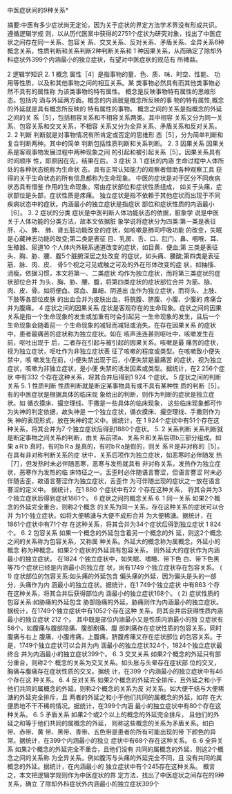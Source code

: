 中医症状间的9种关系*


摘要:中医有多少症状尚无定论，因为关于症状的界定方法学术界没有形成共识。遵循逻辑学规
则，以从历代医案中获得的2751个症状为研究对象，找出了中医症状之间存在同一关系、包容关
系、交叉关系、反对关系、矛盾关系、全异关系6种概念关系，性质判断和关系判断2种判断关系和
1 种因果关系，从而确定了除却外科症状外399个内涵最小的独立症状，有望对中医症状的规范有
所裨益。


2 逻辑学知识
2. 1 概念
属性［4］是指事物的量、色、质、味、时空、性能、
功用等性质，以及和其他事物之间的相互关系。某
类事物必然具有而其他类事物必然不具有的属性称
为该类事物的特有属性。
概念是反映事物特有属性的思维形态。包括内
涵与外延两方面。概念的内涵就是概念所反映的事
物的特有属性;概念的外延就是具有概念所反映的
特有属性的事物。
概念之间的关系是指概念的外延之间的关
系［5］，包括相容关系和不相容关系两类。其中相容
关系又分为同一关系、包容关系和交叉关系，不相容
关系又分为全异关系、矛盾关系和反对关系。
2. 2 判断
判断就是对事物情况有所肯定或否定的思维形
态［5］，分为简单判断和复合判断两种。其中的简单
判断包括性质判断和关系判断。
2. 3 因果关系
因果关系是客观事物发展过程中两种现象之间
的引起和被引起关系［5］。因果关系具有时间顺序
性，即原因在先，结果在后。
3 症状
3. 1 症状的内涵
生命过程中人体所处的各种状态统称为生命状
态。具有正常认知能力的观察者借助各种观察工具
获得的关于生命状态的所有信息都称为生命现象。
中医的症状是对于区分不同疾病状态具有借鉴
作用的生命现象。常由症状部位和症状性质组成，
如关于头痛，症状部位是头部，症状性质是疼痛。
独立症状是指不依赖于其他症状而出现于不同
疾病状态中的症状。内涵最小的独立症状是指症状
部位和症状性质的内涵最小［6］。
3. 2 症状的分类
症状是中医判断人体功能状态的依据，脏象学
说是中医关于人体功能的分类方法，故本文依据脏
象学说将症状分为四类:第一类是表征肝、心、脾、
肺、肾五脏功能改变的症状，如咳嗽是肺司呼吸功能
的改变，失眠是心藏神志功能的改变;第二类是表征
目、乳房、舌、口、肛门、鼻、咽喉、耳、生殖器、尿道10
个人体内外联系通道改变的症状，如目黄、便血;第
三类是表征头、胸、胁、腰、腹5个脏腑深居之处改变
的症状，如头痛、腰酸;第四类是表征筋、脉、肉、皮、
骨5个视之可见或触之可及的外在形体改变的症
状，如抽搐、消瘦。依据习惯，本文将第一、二类症状
均作为独立症状，而将第三类症状的症状部位合并
为头、胸、胁、腰、腹，将第四类症状的症状部位合并
为筋、脉、肉、皮、骨。如将便血、尿血、鼻衄、阴道出
血作为独立症状，而将头、上肢、下肢等各部位皮肤
的出血合并为皮肤出血，将脘腹、脐腹、小腹、少腹的
疼痛合并为腹痛。
4 症状之间的因果关系
症状是客观存在的生命现象。症状之间的因果
关系是指一个生命现象的发生或加重有时会引起另
一生命现象的发生，且后一个生命现象会随着前一
个生命现象的减轻而减轻或消失。在存在因果关系
的症状中，患者最痛苦的症状称为独立症状。如在
咳声连连甚则呕吐中，咳嗽发生在前，呕吐出现于
后，二者存在引起与被引起的因果关系。咳嗽是最
痛苦的症状，视为独立症状，呕吐作为非独立症状表
征了咳嗽的程度或类型。在咳嗽致小便失禁中，咳
嗽发生在前，小便失禁出现于后，小便失禁是最痛苦
的症状，视为独立症状，咳嗽为非独立症状，是小便
失禁的诱发因素或类型。据统计，在2 256个症状
中有332 个存在这种关系，将其合并后得到1 924
个症状。
5 症状之间的判断关系
5. 1 性质判断
性质判断就是断定某事物具有或不具有某种性
质的判断［5］。有的中医症状是根据具体的临床现
象给出的判断，则作为判断的症状是独立症状。如
循衣摸床、撮空理线、手撒是一些具体的临床现象，
这些临床现象都可作为失神的判定依据，故失神是
一个独立症状，循衣摸床、撮空理线、手撒则作为失
神的表现形式，放在失神的定义中。据统计，在
1 924个症状中有51个存在这种关系，将其合并为7
个独立症状后得到1880个症状。
5. 2 关系判断
关系判断就是断定事物之间关系的判断，由关
系前项a、关系Ｒ和关系后项b三部分组成。如果
aＲb 真时，有时bＲa 是真的，有时bＲa是假的，则关
系Ｒ是非对称的［5］。在具有非对称判断关系的症
状中，关系后项作为独立症状，如恶寒时必伴随发
热［7］，但发热时未必伴随恶寒，恶寒与发热就具有
非对称关系，发热作为独立症状，恶寒作为发热的临
床特征之一。舌歪时必伴随语言謇涩，但语言謇涩
时未必伴随舌歪，故语言謇涩作为独立症状，舌歪作
为可伴随出现的症状之一放在语言謇涩的定义中。
据统计，在1 880 个症状中有22 个存在这种关系，
将其合并为3个独立症状后得到症状1861个。
6 症状之间的概念关系
6. 1 同一关系
如果2个概念的外延完全重合，则称2个概念
的关系为同一关系。存在这种关系的症状可以合并
为1个独立症状。如将大便稀溏与大便不成形合并
为大便稀溏。据统计，在1861个症状中有71个存
在这种关系，将其合并为34个症状后得到独立症状
1 824 个。
6. 2 包容关系
如果一个概念的外延包含着另一个概念的外
延，则这2个概念之间的关系称为包容关系，又称属
种关系。外延大的概念称为属概念，外延小的概念
称为种概念。如果2个症状的外延具有包容关系，
则外延大的症状作为内涵最小的独立症状。
在1824 个独立症状中，如失眠、嗜睡、带下色
白、带下色黑等75个症状已经是内涵最小的独立症
状，尚有1749 个独立症状存在包容关系。
( 1) 症状部位的包容关系:如头痛的外延包含
偏头痛的外延，因为偏头是头的一部分，头痛作为内
涵最小的独立症状。据统计，在1 749个独立症状
中有863 个存在这种关系，将其合并后获得部位内
涵最小的独立症状168个。
( 2) 症状性质的包容关系:如胁痛的外延包含
胁部隐痛的外延，胁痛则作为内涵最小的独立症状。
据统计，在1749个独立症状中有1052个存在这种
关系，将其合并后获得性质内涵最小的独立症状
212 个。
其中既是部位内涵最小又是性质内涵最小的独
立症状有56个。如腹痛与腹部隐痛、腹部剧痛、腹
部刺痛存在症状性质的包容关系，同时腹痛与右上
腹痛，小腹疼痛，上腹痛，脐腹疼痛又存在症状部位
的包容关系。于是，1749个独立症状可以合并为内
涵最小的独立症状324个，1824个独立症状最终合
并为内涵最小的独立症状399个。
6. 3 交叉关系
如果2个概念的外延只有部分重合，则称2个
概念的关系为交叉关系。如头胀与头晕存在症状部
位的交叉，胸痛与腹痛存在症状性质的交叉。据统
计，在399 个内涵最小的独立症状中有46个存在这
种关系。
6. 4 反对关系
如果2个概念的外延完全排斥，且外延之和小于
他们共同的属概念的外延，则称2个概念的关系为反
对关系。如大便干结与大便稀溏的外延完全排斥，且
两者的外延之和小于他们共同的属概念的外延，如存
在大便质地不干不稀的情况。据统计，在399个内涵
最小的独立症状中有80个存在这种关系。
6. 5 矛盾关系
如果2个或2个以上的概念的外延完全排斥，
且他们的外延之和等于他们共同的属概念的外延，
则称这些概念的关系为矛盾关系。如白带、赤带、黄
带、黑带、青带、五色带是患者的所有可能出现的带
下颜色的异常。据统计，在399个内涵最小的独立
症状中有68个存在这种关系。
6. 6 全异关系
如果2个概念的外延完全不重合，且他们没有
共同的属概念的外延，则这2个概念之间的关系称
为全异关系。例如腹泻与头痛的外延完全不同，且
没有共同的属概念的外延。据统计，在内涵最小的
独立症状中有个245存在这种关系。
概言之，本文把逻辑学规则作为中医症状的界
定方法，找出了中医症状之间存在的9种关系，确立
了除却外科症状外内涵最小的独立症状399个
